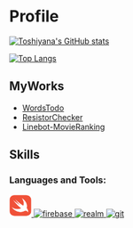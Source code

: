 # Profile

[![Toshiyana's GitHub stats](https://github-readme-stats.vercel.app/api?username=Toshiyana&count_private=true&show_icons=true)](https://github.com/Toshiyana/github-readme-stats)

[![Top Langs](https://github-readme-stats.vercel.app/api/top-langs/?username=Toshiyana)](https://github.com/Toshiyana/github-readme-stats)

## MyWorks
- [WordsTodo](https://github.com/Toshiyana/messageTodo)
- [ResistorChecker](https://github.com/Toshiyana/ResistorChecker)
- [Linebot-MovieRanking](https://github.com/Toshiyana/linebot-movie)

## Skills

<h3 align="left">Languages and Tools:</h3>
<p align="left">
  <a href="https://developer.apple.com/swift/" target="_blank" rel="noreferrer"> 
    <img src="https://raw.githubusercontent.com/devicons/devicon/master/icons/swift/swift-original.svg" alt="swift" width="40" height="40"/>
  </a>
  <a href="https://firebase.google.com/" target="_blank" rel="noreferrer">
    <img src="https://www.vectorlogo.zone/logos/firebase/firebase-icon.svg" alt="firebase" width="40" height="40"/>
  </a>
  <a href="https://realm.io/" target="_blank" rel="noreferrer"> 
    <img src="https://raw.githubusercontent.com/bestofjs/bestofjs-webui/8665e8c267a0215f3159df28b33c365198101df5/public/logos/realm.svg" alt="realm" width="40" height="40"/> 
  </a> 
  <a href="https://git-scm.com/" target="_blank" rel="noreferrer">
    <img src="https://www.vectorlogo.zone/logos/git-scm/git-scm-icon.svg" alt="git" width="40" height="40"/> 
  </a> 
</p>
